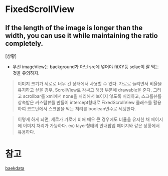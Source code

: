 # FixedScrollView


If the length of the image is longer than the width, you can use it while maintaining the ratio completely.
---

[상황]
* 우선 imageView는 background가 아닌 src에 넣어야 fitXY등 sclae이 잘 먹는 것을 유의하자.

> 이미지 크기가 세로로 너무 긴 상태에서 사용할 수 있다.
> 가로로 늘리면서 비율을 유지하고 싶을 경우, ScrollView로 감싸고 해당 부분에 drawable을 준다. 
> 그리고 scrollbar를 xml에서 none을 처리해서 보이지 않도록 처리하고, 스크롤뷰를 상속받은 커스텀뷰를 만들어 
> intercept형태로 FixedScrollView 클래스를 활용하여 코드단에서 스크롤을 막는 처리를 boolean변수로 세팅한다.

> 이렇게 하게 되면, 세로가 가로에 비해 매우 큰 경우에도 비율을 유지한 채 페이지에 이미지 처리가 가능하다.
ex) layer형태의 안내팝업 페이지와 같은 상황에서 유용하다.


# 참고 
[baekdata](baekdata.github.io)
